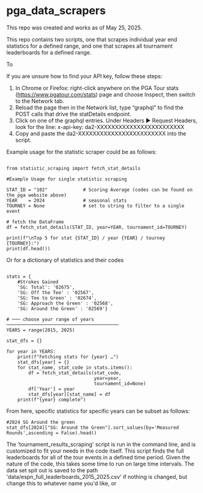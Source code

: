 # pga_data_scrapers
This repo was created and works as of May 25, 2025. 

This repo contains two scripts, one that scrapes individual year end statistics for a defined range, and one that scrapes all tournament leaderboards for a defined range.

To 

If you are unsure how to find your API key, follow these steps:
1) In Chrome or Firefox: right-click anywhere on the PGA Tour stats (https://www.pgatour.com/stats) page and choose Inspect, then switch to the Network tab.
2) Reload the page then in the Network list, type “graphql” to find the POST calls that drive the statDetails endpoint.
3) Click on one of the graphql entries. Under Headers ▶ Request Headers, look for the line: x-api-key: da2-XXXXXXXXXXXXXXXXXXXXXXXX
4) Copy and paste the da2-XXXXXXXXXXXXXXXXXXXXXXXX into the script.

Example usage for the statistic scraper could be as follows:

```{python}

from statistic_scraping import fetch_stat_details

#Example Usage for single statistic scraping

STAT_ID = "102"             # Scoring Average (codes can be found on the pga website above)
YEAR    = 2024              # seasonal stats
TOURNEY = None              # set to string to filter to a single event

# fetch the DataFrame
df = fetch_stat_details(STAT_ID, year=YEAR, tournament_id=TOURNEY)

print(f"\nTop 5 for stat {STAT_ID} / year {YEAR} / tourney {TOURNEY}:")
print(df.head())
```

Or for a dictionary of statistics and their codes

```{python}

stats = {
    #Strokes Gained
    'SG: Total': '02675', 
    'SG: Off the Tee' : '02567',
    'SG: Tee to Green' : '02674',
    'SG: Approach the Green' : '02568', 
    'SG: Around the Green' : '02569'}

# ─── choose your range of years ─────────────────────────────────────────
YEARS = range(2015, 2025) 

stat_dfs = {}

for year in YEARS:
    print(f"Fetching stats for {year} …")
    stat_dfs[year] = {}
    for stat_name, stat_code in stats.items():
        df = fetch_stat_details(stat_code,
                                year=year,
                                tournament_id=None)
        df['Year'] = year
        stat_dfs[year][stat_name] = df
    print(f"{year} complete")

```

From here, specific statistics for specific years can be subset as follows:

```{python}
#2024 SG Around the green
stat_dfs[2024]["SG: Around the Green"].sort_values(by='Measured Rounds',ascending = False).head()

```



The 'tournament_results_scraping' script is run in the command line, and is customized to fit your needs in the code itself. This script finds the full leaderboards for all of the tour events in a defined time period. Given the nature of the code, this takes some time to run on large time intervals. The data set spit out is saved to the path 'data/espn_full_leaderboards_2015_2025.csv' if nothing is changed, but change this to whatever name you'd like, or 

